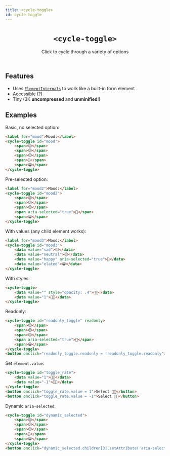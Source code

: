 ```yaml
---
title: <cycle-toggle>
id: cycle-toggle
---
```


<header>

# `<cycle-toggle>`

Click to cycle through a variety of options

</header>



## Features

- Uses [`ElementInternals`](https://developer.mozilla.org/en-US/docs/Web/API/ElementInternals) to work like a built-in form element
- Accessible (?)
- Tiny (3K **uncompressed** and **unminified**!)


## Examples

Basic, no selected option:

```html
<label for="mood">Mood:</label>
<cycle-toggle id="mood">
	<span>😔</span>
	<span>😕</span>
	<span>😐</span>
	<span>🙂</span>
	<span>😀</span>
</cycle-toggle>
```

Pre-selected option:

```html
<label for="mood2">Mood:</label>
<cycle-toggle id="mood2">
	<span>😔</span>
	<span>😕</span>
	<span>😐</span>
	<span aria-selected="true">🙂</span>
	<span>😀</span>
</cycle-toggle>
```

With values (any child element works):

```html
<label for="mood3">Mood:</label>
<cycle-toggle id="mood3">
	<data value="sad">😔</data>
	<data value="neutral">😐</data>
	<data value="happy" aria-selected="true">🙂</data>
	<data value="elated">😀</data>
</cycle-toggle>
```

With styles:

```html
<cycle-toggle>
	<data value="" style="opacity: .4">👍🏼</data>
	<data value="1">👍🏼</data>
</cycle-toggle>
```

Readonly:

```html
<cycle-toggle id="readonly_toggle" readonly>
	<span>😔</span>
	<span>😕</span>
	<span>😐</span>
	<span aria-selected="true">🙂</span>
	<span>😀</span>
</cycle-toggle>
<button onclick="readonly_toggle.readonly = !readonly_toggle.readonly">Toggle readonly</button>
```

Set `element.value`:

```html
<cycle-toggle id="toggle_rate">
	<data value="1">👍🏼</data>
	<data value="-1">👎🏼</data>
</cycle-toggle>
<button onclick="toggle_rate.value = 1">Select 👍🏼</button>
<button onclick="toggle_rate.value = -1">Select 👎🏼</button>
```

Dynamic `aria-selected`:

```html
<cycle-toggle id="dynamic_selected">
	<span>😔</span>
	<span>😕</span>
	<span>😐</span>
	<span>🙂</span>
	<span>😀</span>
</cycle-toggle>
<button onclick="dynamic_selected.children[3].setAttribute('aria-selected', 'true')">Select 🙂</button>
```


